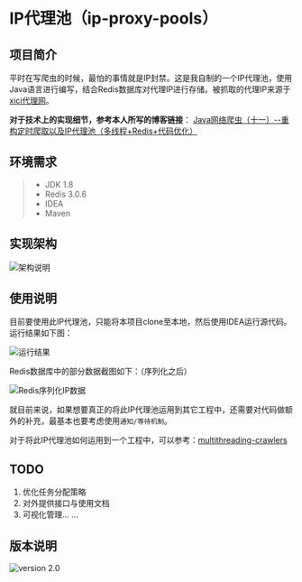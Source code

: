 # IP代理池（ip-proxy-pools）

## 项目简介
平时在写爬虫的时候，最怕的事情就是IP封禁。这是我自制的一个IP代理池，使用Java语言进行编写，结合Redis数据库对代理IP进行存储。被抓取的代理IP来源于[xici代理网](http://www.xicidaili.com/)。

**对于技术上的实现细节，参考本人所写的博客链接**：
[Java网络爬虫（十一）--重构定时爬取以及IP代理池（多线程+Redis+代码优化）](http://blog.csdn.net/championhengyi/article/details/77053448)

## 环境需求
>- JDK 1.8
>- Redis 3.0.6
>- IDEA
>- Maven

## 实现架构
![架构说明](http://on-img.com/chart_image/598c1f86e4b02cf2fc84c11a.png)

## 使用说明
目前要使用此IP代理池，只能将本项目clone至本地，然后使用IDEA运行源代码。运行结果如下图：

![运行结果](http://i4.bvimg.com/633787/dbbaab4034d2b5f5.png)

Redis数据库中的部分数据截图如下：（序列化之后）

![Redis序列化IP数据](http://i2.bvimg.com/633787/d5698a20356e60f8.png)


就目前来说，如果想要真正的将此IP代理池运用到其它工程中，还需要对代码做额外的补充，最基本也要考虑使用`通知/等待机制`。

对于将此IP代理池如何运用到一个工程中，可以参考：[multithreading-crawlers](https://github.com/championheng/multithreading-crawlers)

## TODO
1. 优化任务分配策略
2. 对外提供接口与使用文档
3. 可视化管理... ...

## 版本说明
![version 2.0](https://img.shields.io/badge/version-2.0-blue.svg)
